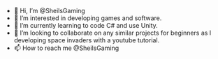 - 👋 Hi, I’m @SheilsGaming
- 👀 I’m interested in developing games and software.
- 🌱 I’m currently learning to code C# and use Unity.
- 💞️ I’m looking to collaborate on any similar projects for beginners as I developing space invaders with a youtube tutorial.
- 📫 How to reach me @SheilsGaming

<!---
SheilsGaming/SheilsGaming is a ✨ special ✨ repository because its `README.md` (this file) appears on your GitHub profile.
You can click the Preview link to take a look at your changes.
--->

